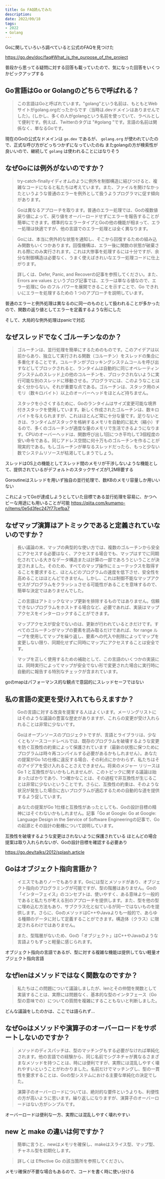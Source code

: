 ```yaml
---
title: Go FAQ読んでみた
description:
date: 2022/09/18
tags:
- 2022
- Golang
---
```


Goに関していろいろ調べていると公式のFAQを見つけた

https://go.dev/doc/faq#What_is_the_purpose_of_the_project

普段から思ってる疑問に対する回答も載っていたので、気になった回答をいくつかピックアップする

## Go言語はGo or Golangのどちらで呼ばれる？

> この言語はGoと呼ばれています。"golang"という名前は、もともとWebサイトがgolang.orgだったからです（当時は.devドメインはありませんでした）。(しかし、多くの人がgolangという名前を使っていて、ラベルとして便利です。例えば、Twitterのタグは "#golang "です。言語の名前は関係なく、単なるGoです。

現在のGoの公式なドメインは `go.dev` であるが、 `golang.org` が使われていたので、正式な呼び方がどっちつかずになっていたのね
またgolangの方が検索性が良いいので、継続して `golang` は使われることにはなりそう

## なぜGoには例外がないのですか？

> try-catch-finallyイディオムのように例外を制御構造に結びつけると、複雑なコードになると私たちは考えています。また、ファイルを開けなかったというような普通のエラーを例外として扱うようプログラマに促す傾向があります。

> Goは異なるアプローチを取ります。普通のエラー処理では、Goの複数値戻り値によって、戻り値をオーバーロードせずにエラーを報告することが簡単にできます。標準的なエラータイプとGoの他の機能が相まって、エラー処理は快適ですが、他の言語でのエラー処理とは全く異なります。

> Goには、本当に例外的な状態を通知し、そこから回復するための組み込み関数もいくつかあります。回復機構は、エラー後に関数の状態が破棄される際にのみ実行されます。これは大惨事を処理するには十分ですが、余分な制御構造は必要なく、うまく使えばきれいなエラー処理コードに仕上がります。

> 詳しくは、Defer, Panic, and Recoverの記事を参照してください。また、Errors are values というブログ記事では、エラーは単なる値なので、エラー処理に Go のフル パワーを展開できることを示すことで、Go できれいにエラーを処理するための 1 つのアプローチを説明しています。

普通のエラーと例外処理は異なるのに同一のものとして扱われることが多かったので、関数の返り値としてエラーを定義するような形にした

そして、大局的な例外処理はpanicで対応

## なぜスレッドでなくゴルーチンなのか？

> ゴルーチンは、並行処理を簡単にするためのものです。このアイデアは以前からあり、独立して実行される関数（コルーチン）をスレッドの集合に多重化することです。コルーチンがブロッキングシステムコールを呼び出すなどしてブロックされると、ランタイムは自動的に同じオペレーティングシステムのスレッド上の他のコルーチンを、ブロックされないように実行可能な別のスレッドに移動させる。プログラマには、このようなことは全く分からない。それが重要な点である。ゴルーチンは、スタック用のメモリ（数キロバイト）以上のオーバーヘッドをほとんど持ちません。

> スタックを小さくするために、Goのランタイムはサイズ変更可能な境界付きスタックを使用しています。新しく作成されたゴルーチンは、数キロバイトを与えられますが、これはほとんど常に十分な量です。足りないときは、ランタイムがスタックを格納するメモリを自動的に拡大（縮小）するので、多くのゴルーチンが適度な量のメモリで生活できるようになります。CPUのオーバーヘッドは、関数呼び出し1回につき平均して3個程度の安い命令である。同じアドレス空間に何十万ものゴルーチンを作ることが現実的である。もしゴルーチンが単なるスレッドだったら、もっと少ない数でシステムリソースが枯渇してしまうでしょう。

スレッドはOS上の機能としてスレッド間のメモリが干渉しないような機能として、提供されているがデフォルトのスタックサイズが1,2MB要する

Goroutineはスレッドを用いず独自の並行処理で、数KBのメモリ容量しか用いいない

これによってGoが達成しようとしていた目標である並行処理を容易に、かつヘビーな用途にも用いることが可能
https://qiita.com/kumamo-n/items/0e5d3fec247f77cefba7

## なぜマップ演算はアトミックであると定義されていないのですか？
> 長い議論の末、マップの典型的な使い方では、複数のゴルーチンから安全にアクセスする必要はなく、アクセスする場合でも、マップはすでに同期化されている大きなデータ構造または計算の一部であろうということが決定されました。そのため、すべてのマップ操作にミューテックスを取得することを要求すると、ほとんどのプログラムの速度を低下させ、安全性を高めることはほとんどできません。しかし、これは制御不能なマップアクセスがプログラムをクラッシュさせる可能性があることを意味するので、簡単な決定ではありませんでした。

> この言語はアトミックなマップ更新を排除するものではありません。信頼できないプログラムをホストする場合など、必要であれば、実装はマップアクセスをインターロックすることができます。

> マップアクセスが安全でないのは、更新が行われているときだけです。すべてのゴルーチンがマップの要素を読み取るだけであれば、for range ループを使用してマップを繰り返し、要素への代入や削除によってマップを変更しない限り、同期化せずに同時にマップにアクセスすることは安全です。

> マップを正しく使用するための補助として、この言語のいくつかの実装には、同時実行によってマップが安全でない形で変更された場合に実行時に自動的に報告する特別なチェックが含まれています。

goのmapはパフォーマンス的な観点で意図的にスレッドセーフではない

## 私の言語の変更を受け入れてもらえますか？

> Goの言語に対する改良を提案する人はよくいます。メーリングリストにはそのような議論の豊富な歴史がありますが、これらの変更が受け入れられることは非常に少ないです。

> Goはオープンソースのプロジェクトですが、言語とライブラリは、少なくともソースコードレベルでは、既存のプログラムを破壊するような変更を防ぐ互換性の約束によって保護されています（最新の状態に保つためにプログラムは時々再コンパイルする必要があるかもしれません）。あなたの提案がGo 1の仕様に違反する場合、その利点にかかわらず、私たちはそのアイデアを受け入れることさえできません。将来のメジャー リリースは Go 1 と互換性がないかもしれませんが、このトピックに関する議論は始まったばかりであり、1つ確かなことは、その過程で非互換性が生じることは非常に少ないということです。さらに、互換性の約束は、そのような状況が発生した場合に古いプログラムが適応するための自動的な道を提供するよう促しています。

> あなたの提案がGo 1仕様と互換性があったとしても、Goの設計目標の精神にはそぐわないかもしれません。記事「Go at Google: Go at Google: Language Design in the Service of Software Engineeringの記事で、Goの起源とその設計の動機について説明しています。

互換性を破壊するような変更はされないように保護されている
ほとんどの場合提案は取り入れられないが、Goの設計目標を確認する必要あり

https://go.dev/talks/2012/splash.article

## Goはオブジェクト指向言語か？

> イエスでもありノーでもあります。Goには型とメソッドがあり、オブジェクト指向のプログラミングが可能ですが、型の階層はありません。Goの「インターフェイス」のコンセプトは、使いやすく、ある意味より一般的であると私たちが考える別のアプローチを提供します。また、型を他の型に埋め込む方法もあり、サブクラス化と似ているが同一ではないものを提供します。さらに、GoのメソッドはC++やJavaよりも一般的で、あらゆる種類のデータに対して定義することができます。構造体（クラス）に限定されるわけではありません。

> また、型階層がないため、Goの「オブジェクト」はC++やJavaのような言語よりもずっと軽量に感じられます。

オブジェクト指向の言語であるが、型に対する複雑な機能は提供してない軽量オブジェクト指向言語

## なぜlenはメソッドではなく関数なのですか？

> 私たちはこの問題について議論しましたが、lenとその仲間を関数として実装することは、実際には問題なく、基本的な型のインタフェース（Go型の意味での）についての質問を複雑にすることもないと判断しました。

どんな議論をしたのかは、ここでは語られず...

## なぜGoはメソッドや演算子のオーバーロードをサポートしないのですか？

> メソッドのディスパッチは、型のマッチングもする必要がなければ単純化されます。他の言語での経験から、同じ名前でシグネチャが異なるさまざまなメソッドを持つことは、時には便利ですが、実際には混乱しやすく壊れやすいということがわかりました。名前だけでマッチングし、型の一貫性を要求することは、Goの型システムにおける主要な単純化の決定でした。

> 演算子のオーバーロードについては、絶対的な要件というよりも、利便性の方が高いように思います。繰り返しになりますが、演算子のオーバーロードはない方がシンプルです。

オーバーロードは便利な一方、実際には混乱しやすく壊れやすい

## new と make の違いは何ですか？

> 簡単に言うと、newはメモリを確保し、makeはスライス型、マップ型、チャネル型を初期化します。

> 詳しくは Effective Go の該当箇所を参照してください。

メモリ確保が不要な場合もあるので、コードを書く時に使い分ける
